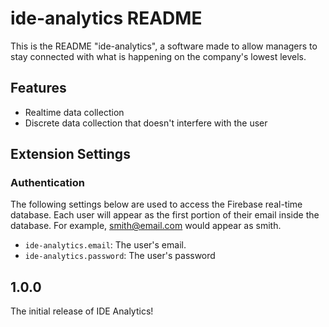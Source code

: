 # ide-analytics README

This is the README "ide-analytics", a software made to allow managers to stay connected with what is happening on the company's lowest levels.

## Features

- Realtime data collection
- Discrete data collection that doesn't interfere with the user


## Extension Settings
### Authentication
The following settings below are used to access the Firebase real-time database.
Each user will appear as the first portion of their email inside the database. For example,
smith@email.com would appear as smith.
* `ide-analytics.email`: The user's email.
* `ide-analytics.password`: The user's password


## 1.0.0

The initial release of IDE Analytics!